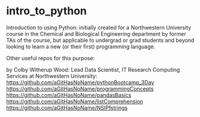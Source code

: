 # intro_to_python
Introduction to using Python: initially created for a Northwestern University course
in the Chemical and Biological Engineering department by former TAs of the course, but
applicable to undergrad or grad students and beyond looking to learn a new (or their
first) programming language.

Other useful repos for this purpose:

by Colby Witherup Wood: Lead Data Scientist, IT Research Computing Services at Northwestern University:
https://github.com/aGitHasNoName/pythonBootcamp_3Day
https://github.com/aGitHasNoName/programmingConcepts
https://github.com/aGitHasNoName/pandasBasics
https://github.com/aGitHasNoName/listComprehension
https://github.com/aGitHasNoName/NSIPfstrings
